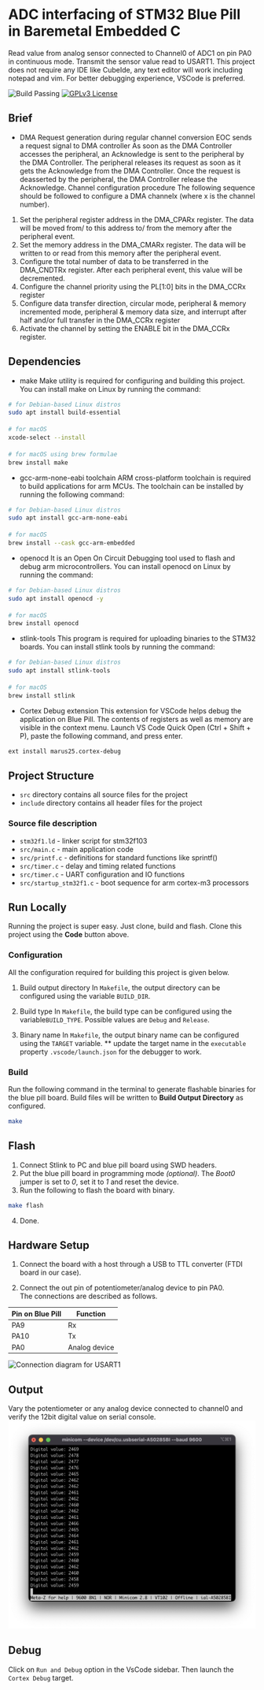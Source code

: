 # ADC interfacing of STM32 Blue Pill in Baremetal Embedded C

Read value from analog sensor connected to Channel0 of ADC1 on pin PA0 in continuous mode. Transmit the sensor value read to USART1. This project does not require any IDE like CubeIde, any text editor will work including notepad and vim. For better debugging experience, VSCode is preferred.

![Build Passing](https://img.shields.io/badge/build-passing-brightgreen) [![GPLv3 License](https://img.shields.io/badge/License-GPL%20v3-yellow.svg)](https://opensource.org/licenses/)

## Brief
- DMA Request generation during regular channel conversion
EOC sends a request signal to DMA controller As soon as the DMA Controller accesses the peripheral, an Acknowledge is sent to the peripheral by the DMA Controller.
The peripheral releases its request as soon as it gets the Acknowledge from the DMA Controller. Once the request is deasserted by the peripheral, the DMA Controller release the Acknowledge.
Channel configuration procedure
The following sequence should be followed to configure a DMA channelx (where x is the channel number).
1. Set the peripheral register address in the DMA_CPARx register. The data will be moved from/ to this address to/ from the memory after the peripheral event.
2. Set the memory address in the DMA_CMARx register. The data will be written to or read from this memory after the peripheral event.
3. Configure the total number of data to be transferred in the DMA_CNDTRx register. After each peripheral event, this value will be decremented.
4. Configure the channel priority using the PL[1:0] bits in the DMA_CCRx register
5. Configure data transfer direction, circular mode, peripheral & memory incremented mode, peripheral & memory data size, and interrupt after half and/or full transfer in the DMA_CCRx register
6. Activate the channel by setting the ENABLE bit in the DMA_CCRx register.

## Dependencies

* make
 Make utility is required for configuring and building this project. You can install make on Linux by running the command:

 ```bash
 # for Debian-based Linux distros
 sudo apt install build-essential

 # for macOS
 xcode-select --install
 
 # for macOS using brew formulae
 brew install make
 ```

* gcc-arm-none-eabi toolchain
 ARM cross-platform toolchain is required to build applications for arm MCUs. The toolchain can be installed by running the following command:

 ```bash
 # for Debian-based Linux distros
 sudo apt install gcc-arm-none-eabi

 # for macOS
 brew install --cask gcc-arm-embedded
 ```

* openocd
 It is an Open On Circuit Debugging tool used to flash and debug arm microcontrollers. You can install openocd on Linux by running the command:

 ```bash
 # for Debian-based Linux distros
 sudo apt install openocd -y

 # for macOS
 brew install openocd
 ```

* stlink-tools
 This program is required for uploading binaries to the STM32 boards. You can install stlink tools by running the command:

 ```bash
 # for Debian-based Linux distros
 sudo apt install stlink-tools 

 # for macOS
 brew install stlink
 ```

* Cortex Debug extension
This extension for VSCode helps debug the application on Blue Pill. The contents of registers as well as memory are visible in the context menu. Launch VS Code Quick Open (Ctrl + Shift + P), paste the following command, and press enter.

```bash
ext install marus25.cortex-debug
```

## Project Structure

* `src` directory contains all source files for the project
* `include` directory contains all header files for the project

### Source file description

* `stm32f1.ld` - linker script for stm32f103
* `src/main.c` - main application code
* `src/printf.c` - definitions for standard functions like sprintf()
* `src/timer.c` - delay and timing related functions
* `src/timer.c` - UART configuration and IO functions
* `src/startup_stm32f1.c` - boot sequence for arm cortex-m3 processors

## Run Locally

Running the project is super easy. Just clone, build and flash. Clone this project using the **Code** button above.

### Configuration

All the configuration required for building this project is given below.

1. Build output directory
 In `Makefile`, the output directory can be configured using the variable `BUILD_DIR`.

2. Build type
 In `Makefile`, the build type can be configured using the variable`BUILD_TYPE`. Possible values are `Debug` and `Release`.

3. Binary name
 In `Makefile`, the output binary name can be configured using the `TARGET` variable.
 ** update the target name in the `executable` property `.vscode/launch.json` for the debugger to work.

### Build

Run the following command in the terminal to generate flashable binaries for the blue pill board. Build files will be written to **Build Output Directory** as configured.

```bash
make
```

## Flash

1. Connect Stlink to PC and blue pill board using SWD headers.
2. Put the blue pill board in programming mode *(optional)*.
 The *Boot0* jumper is set to *0*, set it to *1* and reset the device.
3. Run the following to flash the board with binary.

```bash
make flash
```

4. Done.

## Hardware Setup

1. Connect the board with a host through a USB to TTL converter (FTDI board in our case).

2. Connect the out pin of potentiometer/analog device to pin PA0.\
The connections are described as follows.

| Pin on Blue Pill | Function |
|----------------- |-------------|
| PA9 | Rx |
| PA10 | Tx |
| PA0 | Analog device |

![Connection diagram for USART1](../docs/label.png "Pin connection diagram for usart1")

## Output

Vary the potentiometer or any analog device connected to channel0 and verify the 12bit digital value on serial console.
![Serial prompt at 9600 baudrate](docs/out.png "Output on terminal")

## Debug

Click on `Run and Debug` option in the VsCode sidebar. Then launch the `Cortex Debug` target.
